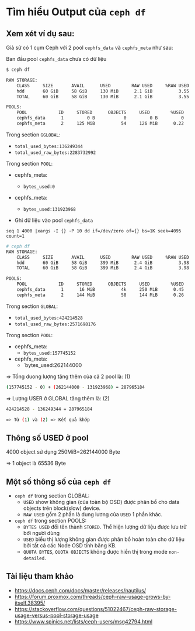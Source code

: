 # Tìm hiểu Output của `ceph df`

## Xem xét ví dụ sau:

Giả sử có 1 cụm Ceph với 2 pool `cephfs_data` và `cephfs_meta` như sau:

Ban đầu pool `cephfs_data` chưa có dữ liệu

```sh
$ ceph df

RAW STORAGE:
    CLASS     SIZE       AVAIL      USED        RAW USED     %RAW USED
    hdd       60 GiB     58 GiB     130 MiB      2.1 GiB          3.55
    TOTAL     60 GiB     58 GiB     130 MiB      2.1 GiB          3.55

POOLS:
    POOL            ID     STORED      OBJECTS     USED        %USED     MAX AVAIL
    cephfs_data      1         0 B           0         0 B         0        27 GiB
    cephfs_meta      2     125 MiB          54     126 MiB      0.22        55 GiB
```

Trong section `GGLOBAL`:
- `total_used_bytes:136249344`
- `total_used_raw_bytes:2283732992`

Trong section `POOL`:
- cephfs_meta:
  - `bytes_used:0`
- cephfs_meta:
  - `bytes_used:131923968`

- Ghi dữ liệu vào pool `cephfs_data`
```
seq 1 4000 |xargs -I {} -P 10 dd if=/dev/zero of={} bs=1K seek=4095 count=1
```
```sh
# ceph df
RAW STORAGE:
    CLASS     SIZE       AVAIL      USED        RAW USED     %RAW USED
    hdd       60 GiB     58 GiB     399 MiB      2.4 GiB          3.98
    TOTAL     60 GiB     58 GiB     399 MiB      2.4 GiB          3.98

POOLS:
    POOL            ID     STORED      OBJECTS     USED        %USED     MAX AVAIL
    cephfs_data      1      16 MiB          4k     250 MiB      0.45        55 GiB
    cephfs_meta      2     144 MiB          58     144 MiB      0.26        55 GiB
```
Trong section `GLOBAL`:
- `total_used_bytes:424214528`
- `total_used_raw_bytes:2571698176`

Trong section `POOL`:
- cephfs_meta:
  - `bytes_used:157745152`
- cephfs_meta:
  - `bytes_used:262144000

=> Tổng duong lượng tăng thêm của cả 2 pool là: (1)
```sh
(157745152 - 0) + (262144000 - 131923968) = 287965184
```
=> Lượng USER ở GLOBAL tăng thêm là: (2)
```sh
424214528 - 136249344 = 287965184

=> Từ (1) và (2) => Kết quả khớp
```

## Thông số USED ở pool

4000 object sử dụng 250MiB=262144000 Byte 

=> 1 object là 65536 Byte

## Một số thông số của `ceph df`
- `ceph df` trong section GLOBAL:
  - `USED` show không gian (của toàn bộ OSD) được phân bổ cho data objects trên block(slow) device.
  - `RAW USED` gồm 2 phần là dung lương của `USED` 1 phần khác.
- `ceph df` trong section POOLS:
  - `BYTES USED` đổi tên thành `STORED`. Thể hiện lượng dữ liệu được lưu trữ bởi người dùng
  - `USED` biểu thị lượng không gian được phân bổ hoàn toàn cho dữ liệu bởi tất cả các Node OSD tính bằng KB.
  - `QUOTA BYTES`, `QUOTA OBJECTS` không được hiển thị trong mode `non-detailed`.

## Tài liệu tham khảo
- https://docs.ceph.com/docs/master/releases/nautilus/
- https://forum.proxmox.com/threads/ceph-raw-usage-grows-by-itself.38395/
- https://stackoverflow.com/questions/51022467/ceph-raw-storage-usage-versus-pool-storage-usage
- https://www.spinics.net/lists/ceph-users/msg42794.html
